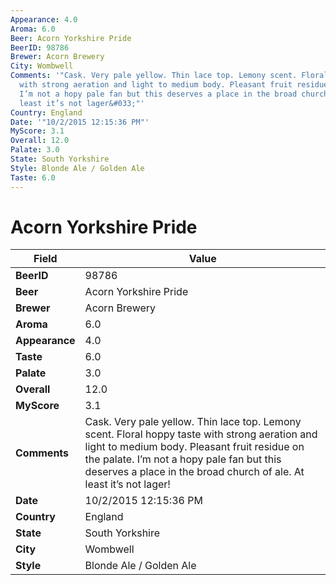 ```yaml
---
Appearance: 4.0
Aroma: 6.0
Beer: Acorn Yorkshire Pride
BeerID: 98786
Brewer: Acorn Brewery
City: Wombwell
Comments: '"Cask. Very pale yellow. Thin lace top. Lemony scent. Floral hoppy taste
  with strong aeration and light to medium body. Pleasant fruit residue on the palate.
  I’m not a hopy pale fan but this deserves a place in the broad church of ale. At
  least it’s not lager&#033;"'
Country: England
Date: '"10/2/2015 12:15:36 PM"'
MyScore: 3.1
Overall: 12.0
Palate: 3.0
State: South Yorkshire
Style: Blonde Ale / Golden Ale
Taste: 6.0
---
```


# Acorn Yorkshire Pride

| Field         | Value |
|---------------|-------|
| **BeerID** | 98786 |
| **Beer** | Acorn Yorkshire Pride |
| **Brewer** | Acorn Brewery |
| **Aroma** | 6.0 |
| **Appearance** | 4.0 |
| **Taste** | 6.0 |
| **Palate** | 3.0 |
| **Overall** | 12.0 |
| **MyScore** | 3.1 |
| **Comments** | Cask. Very pale yellow. Thin lace top. Lemony scent. Floral hoppy taste with strong aeration and light to medium body. Pleasant fruit residue on the palate. I’m not a hopy pale fan but this deserves a place in the broad church of ale. At least it’s not lager&#033; |
| **Date** | 10/2/2015 12:15:36 PM |
| **Country** | England |
| **State** | South Yorkshire |
| **City** | Wombwell |
| **Style** | Blonde Ale / Golden Ale |
